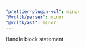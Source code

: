 ```yaml
---
"prettier-plugin-vcl": minor
"@vcltk/parser": minor
"@vcltk/ast": minor
---
```


Handle block statement
